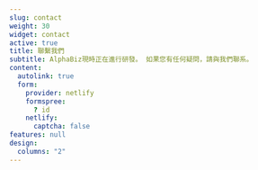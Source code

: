 ```yaml
---
slug: contact
weight: 30
widget: contact
active: true
title: 聯繫我們
subtitle: AlphaBiz現時正在進行研發。 如果您有任何疑問，請與我們聯系。
content:
  autolink: true
  form:
    provider: netlify
    formspree:
      ? id
    netlify:
      captcha: false
features: null
design:
  columns: "2"
---
```

